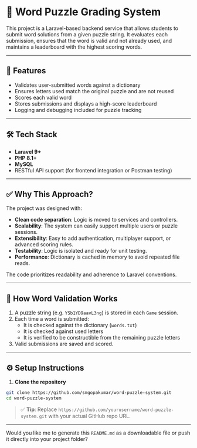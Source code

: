 # 🧩 Word Puzzle Grading System

This project is a Laravel-based backend service that allows students to submit word solutions from a given puzzle string. It evaluates each submission, ensures that the word is valid and not already used, and maintains a leaderboard with the highest scoring words.

---

## 🚀 Features

-   Validates user-submitted words against a dictionary
-   Ensures letters used match the original puzzle and are not reused
-   Scores each valid word
-   Stores submissions and displays a high-score leaderboard
-   Logging and debugging included for puzzle tracking

---

## 🛠️ Tech Stack

-   **Laravel 9+**
-   **PHP 8.1+**
-   **MySQL**
-   RESTful API support (for frontend integration or Postman testing)

---

## ✅ Why This Approach?

The project was designed with:

-   **Clean code separation**: Logic is moved to services and controllers.
-   **Scalability**: The system can easily support multiple users or puzzle sessions.
-   **Extensibility**: Easy to add authentication, multiplayer support, or advanced scoring rules.
-   **Testability**: Logic is isolated and ready for unit testing.
-   **Performance**: Dictionary is cached in memory to avoid repeated file reads.

The code prioritizes readability and adherence to Laravel conventions.

---

## 🧩 How Word Validation Works

1. A puzzle string (e.g. `YSb1YD9aavL3ng`) is stored in each `Game` session.
2. Each time a word is submitted:
    - It is checked against the dictionary (`words.txt`)
    - It is checked against used letters
    - It is verified to be constructible from the remaining puzzle letters
3. Valid submissions are saved and scored.

---

## ⚙️ Setup Instructions

1. **Clone the repository**

```bash
git clone https://github.com/smgopakumar/word-puzzle-system.git
cd word-puzzle-system
```


> ✅ **Tip**: Replace `https://github.com/yourusername/word-puzzle-system.git` with your actual GitHub repo URL.

---

Would you like me to generate this `README.md` as a downloadable file or push it directly into your project folder?

